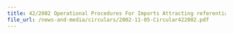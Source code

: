 ```yaml
---
title: 42/2002 Operational Procedures For Imports Attracting referential Tariff Under Japan And Singapore On A New Economic Partnership (JSEPA) Agreement
file_url: /news-and-media/circulars/2002-11-05-Circular422002.pdf
---
```


